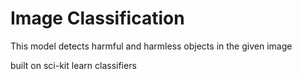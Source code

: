 # Image Classification

This model detects harmful and harmless objects in the given image 

built on sci-kit learn classifiers
